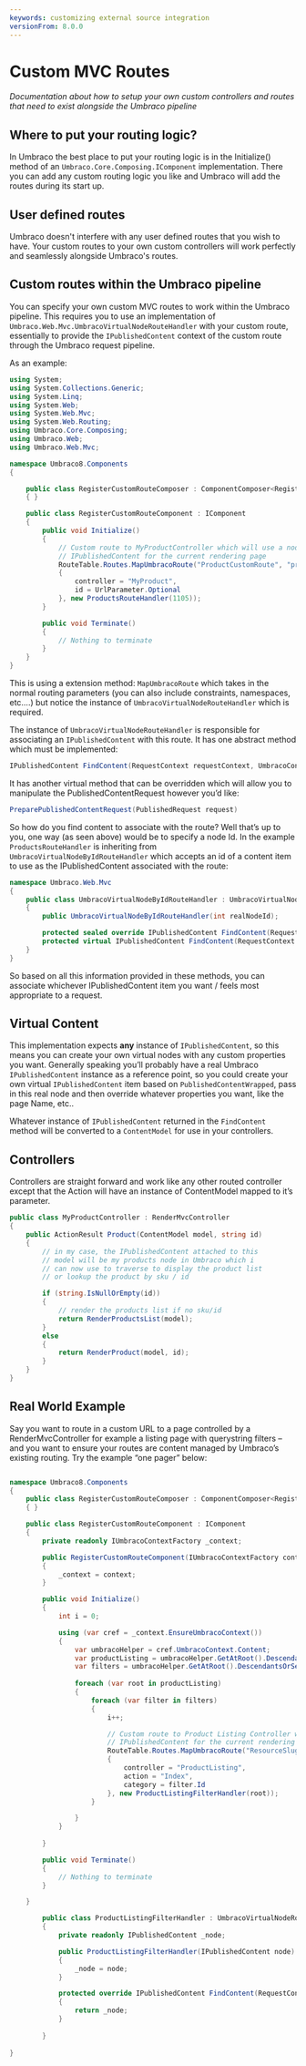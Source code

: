 ```yaml
---
keywords: customizing external source integration
versionFrom: 8.0.0
---
```


# Custom MVC Routes

_Documentation about how to setup your own custom controllers and routes that need to exist alongside the Umbraco pipeline_

## Where to put your routing logic?

In Umbraco the best place to put your routing logic is in the Initialize() method of an `Umbraco.Core.Composing.IComponent` implementation. There you can add any custom routing logic you like and Umbraco will add the routes during its start up.

## User defined routes

Umbraco doesn't interfere with any user defined routes that you wish to have. Your custom routes to your own custom controllers will work perfectly and seamlessly alongside Umbraco's routes.

## Custom routes within the Umbraco pipeline

You can specify your own custom MVC routes to work within the Umbraco pipeline. This requires you to use an implementation of `Umbraco.Web.Mvc.UmbracoVirtualNodeRouteHandler` with your custom route, essentially to provide the `IPublishedContent` context of the custom route through the Umbraco request pipeline.

As an example:

```csharp
using System;
using System.Collections.Generic;
using System.Linq;
using System.Web;
using System.Web.Mvc;
using System.Web.Routing;
using Umbraco.Core.Composing;
using Umbraco.Web;
using Umbraco.Web.Mvc;

namespace Umbraco8.Components
{

    public class RegisterCustomRouteComposer : ComponentComposer<RegisterCustomRouteComponent>
    { }

    public class RegisterCustomRouteComponent : IComponent
    {
        public void Initialize()
        {
            // Custom route to MyProductController which will use a node with a specific ID as the
            // IPublishedContent for the current rendering page
            RouteTable.Routes.MapUmbracoRoute("ProductCustomRoute", "products/{action}/{id}", new
            {
                controller = "MyProduct",
                id = UrlParameter.Optional
            }, new ProductsRouteHandler(1105));
        }

        public void Terminate()
        {
            // Nothing to terminate
        }
    }
}
```

This is using a extension method: `MapUmbracoRoute` which takes in the normal routing parameters (you can also include constraints, namespaces, etc….) but notice the instance of `UmbracoVirtualNodeRouteHandler` which is required.

The instance of `UmbracoVirtualNodeRouteHandler` is responsible for associating an `IPublishedContent` with this route. It has one abstract method which must be implemented:

```csharp
IPublishedContent FindContent(RequestContext requestContext, UmbracoContext umbracoContext)
```

It has another virtual method that can be overridden which will allow you to manipulate the PublishedContentRequest however you’d like:

```csharp
PreparePublishedContentRequest(PublishedRequest request)
```

So how do you find content to associate with the route? Well that’s up to you, one way (as seen above) would be to specify a node Id. In the example `ProductsRouteHandler` is inheriting from `UmbracoVirtualNodeByIdRouteHandler` which accepts an id of a content item to use as the IPublishedContent associated with the route:

```csharp
namespace Umbraco.Web.Mvc
{
    public class UmbracoVirtualNodeByIdRouteHandler : UmbracoVirtualNodeRouteHandler
    {
        public UmbracoVirtualNodeByIdRouteHandler(int realNodeId);

        protected sealed override IPublishedContent FindContent(RequestContext requestContext, UmbracoContext umbracoContext);
        protected virtual IPublishedContent FindContent(RequestContext requestContext, UmbracoContext umbracoContext, IPublishedContent baseContent);
    }
}
```

So based on all this information provided in these methods, you can associate whichever IPublishedContent item you want / feels most appropriate to a request.

## Virtual Content
This implementation expects **any** instance of `IPublishedContent`, so this means you can create your own virtual nodes with any custom properties you want. Generally speaking you’ll probably have a real Umbraco `IPublishedContent` instance as a reference point, so you could create your own virtual `IPublishedContent` item based on `PublishedContentWrapped`, pass in this real node and then override whatever properties you want, like the page Name, etc..

Whatever instance of `IPublishedContent` returned in the `FindContent` method will be converted to a `ContentModel` for use in your controllers.

## Controllers
Controllers are straight forward and work like any other routed controller except that the Action will have an instance of ContentModel mapped to it’s parameter.

```csharp
public class MyProductController : RenderMvcController
{
    public ActionResult Product(ContentModel model, string id)
    {
        // in my case, the IPublishedContent attached to this
        // model will be my products node in Umbraco which i
        // can now use to traverse to display the product list
        // or lookup the product by sku / id

        if (string.IsNullOrEmpty(id))
        {
            // render the products list if no sku/id
            return RenderProductsList(model);
        }
        else
        {
            return RenderProduct(model, id);
        }
    }
}
```


## Real World Example
Say you want to route in a custom URL to a page controlled by a RenderMvcController for example a listing page with querystring filters – and you want to ensure your routes are content managed by Umbraco’s existing routing. Try the example “one pager” below:

```csharp

namespace Umbraco8.Components
{
    public class RegisterCustomRouteComposer : ComponentComposer<RegisterCustomRouteComponent>
    { }

    public class RegisterCustomRouteComponent : IComponent
    {
        private readonly IUmbracoContextFactory _context;

        public RegisterCustomRouteComponent(IUmbracoContextFactory context)
        {
            _context = context;
        }

        public void Initialize()
        {
            int i = 0;

            using (var cref = _context.EnsureUmbracoContext())
            {
                var umbracoHelper = cref.UmbracoContext.Content;
                var productListing = umbracoHelper.GetAtRoot().DescendantsOrSelfOfType(Models.ProductListing.ModelTypeAlias);
                var filters = umbracoHelper.GetAtRoot().DescendantsOrSelfOfType(Models.Filter.ModelTypeAlias);
                
                foreach (var root in productListing)
                {
                    foreach (var filter in filters)
                    {
                        i++;

                        // Custom route to Product Listing Controller which will use a node as the
                        // IPublishedContent for the current rendering page
                        RouteTable.Routes.MapUmbracoRoute("ResourceSlugs-" + i, ((root.Url + filter.Name.ToLower().Replace(" ", "-")).TrimStart('/')), new
                        {
                            controller = "ProductListing",
                            action = "Index",
                            category = filter.Id
                        }, new ProductListingFilterHandler(root));
                    }

                }
            }
            
        }

        public void Terminate()
        {
            // Nothing to terminate
        }

    }

        public class ProductListingFilterHandler : UmbracoVirtualNodeRouteHandler
        {
            private readonly IPublishedContent _node;

            public ProductListingFilterHandler(IPublishedContent node)
            {
                _node = node;
            }

            protected override IPublishedContent FindContent(RequestContext requestContext, UmbracoContext umbracoContext)
            {
                return _node;
            }
        
        }
   
}
```
